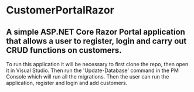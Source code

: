 # CustomerPortalRazor
## A simple ASP.NET Core Razor Portal application that allows a user to register, login and carry out CRUD functions on customers.
To run this application it will be necessary to first clone the repo, then open it in Visual Studio. Then run the 'Update-Database' command in the PM Console which will run all the migrations. Then the user can run the application, register and login and add customers. 
